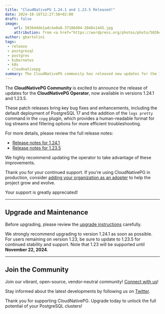 ```yaml
---
title: "CloudNativePG 1.24.1 and 1.23.5 Released!"
date: 2024-10-16T12:27:58+02:00
draft: false
image:
    url: 58364dde1adc4a0a8.37186404-2048x1445.jpg
    attribution: from <a href="https://wordpress.org/photos/photo/58364dde1a/">Saurabh</a>
author: gbartolini
tags:
 - release
 - postgresql
 - postgres
 - kubernetes
 - k8s
 - cloudnativepg
summary: The CloudNativePG community has released new updates for the 1.24 and 1.23 versions of the CloudNativePG operator.
---
```


The **CloudNativePG Community** is excited to announce the release of updates
for the **CloudNativePG Operator**, now available in versions 1.24.1 and
1.23.5.

These patch releases bring key bug fixes and enhancements, including the
default deployment of PostgreSQL 17 and the addition of the `logs pretty`
command in the `cnpg` plugin, which provides a human-readable format for log
streams and filtering options for more efficient troubleshooting.

For more details, please review the full release notes:

- [Release notes for 1.24.1](https://cloudnative-pg.io/documentation/1.24/release_notes/v1.24/)
- [Release notes for 1.23.5](https://cloudnative-pg.io/documentation/1.23/release_notes/v1.23/)

We highly recommend updating the operator to take advantage of these
improvements. 

Thank you for your continued support. If you're using CloudNativePG in
production, consider [adding your organization as an adopter](https://github.com/cloudnative-pg/cloudnative-pg/blob/main/ADOPTERS.md)
to help the project grow and evolve.

Your support is greatly appreciated!

---

## Upgrade and Maintenance

Before upgrading, please review the [upgrade instructions](https://cloudnative-pg.io/documentation/1.24/installation_upgrade/#upgrading-to-124-from-a-previous-minor-version)
carefully.

We strongly recommend upgrading to version 1.24.1 as soon as possible. For
users remaining on version 1.23, be sure to update to 1.23.5 for continued
stability and support.
Note that 1.23 will be supported until **November 22, 2024**.

---

## Join the Community

Join our vibrant, open-source, vendor-neutral community! [Connect with us](https://github.com/cloudnative-pg/cloudnative-pg?tab=readme-ov-file#communications)!

Stay informed about the latest developments by following us on
[Twitter](https://twitter.com/CloudNativePg).

Thank you for supporting CloudNativePG. Upgrade today to unlock the full
potential of your PostgreSQL clusters!

<!--
## About CloudNativePG

[CloudNativePG](https://cloudnative-pg.io) stands as a groundbreaking
open-source Kubernetes Operator designed explicitly for PostgreSQL workloads.
Seamlessly orchestrating the entire life cycle of a PostgreSQL cluster,
CloudNativePG takes charge from bootstrapping and configuration to ensuring
high availability, connection routing, and comprehensive backup and disaster
recovery mechanisms.
Leveraging PostgreSQL's native streaming replication, CloudNativePG efficiently
distributes data across pods, nodes, and zones, utilizing standard Kubernetes
patterns. This enables seamless scaling of replicas in a Kubernetes-native
manner, with the operator autonomously and safely reconfiguring replication as
needed.
Originally conceived and supported by [EDB](https://www.enterprisedb.com/),
CloudNativePG represents a paradigm shift in managing PostgreSQL workloads
within Kubernetes environments.

-->
<!--
Tweet

🚀 Exciting news! #CloudNativePG versions 1.24.1 and 1.23.5 are out now! 🚀

Upgrade today for enhanced stability, improved performance, and new features like the `logs pretty` command! 

Learn more and update here: https://cloudnative-pg.io/blog/cloudnative-pg-1-24.1-released/!

#PostgreSQL #Kubernetes #databases #operator #CNPG #k8s #postgres

--->
